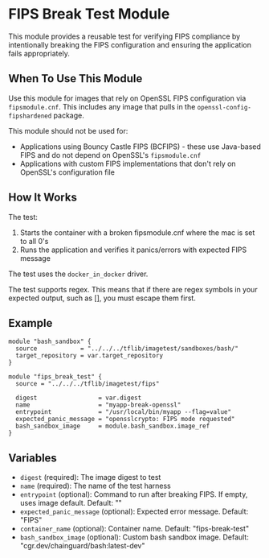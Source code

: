 # FIPS Break Test Module

This module provides a reusable test for verifying FIPS compliance by intentionally breaking the FIPS configuration and ensuring the application fails appropriately.

## When To Use This Module

Use this module for images that rely on OpenSSL FIPS configuration via `fipsmodule.cnf`. This includes any image that pulls in the `openssl-config-fipshardened` package.

This module should not be used for:
- Applications using Bouncy Castle FIPS (BCFIPS) - these use Java-based FIPS and do not depend on OpenSSL's `fipsmodule.cnf`
- Applications with custom FIPS implementations that don't rely on OpenSSL's configuration file

## How It Works

The test:
1. Starts the container with a broken fipsmodule.cnf where the mac is set to all 0's
2. Runs the application and verifies it panics/errors with expected FIPS message

The test uses the `docker_in_docker` driver.

The test supports regex. This means that if there are regex symbols in your expected output, such as [], you must escape them first.

## Example

```hcl
module "bash_sandbox" {
  source            = "../../../tflib/imagetest/sandboxes/bash/"
  target_repository = var.target_repository
}

module "fips_break_test" {
  source = "../../../tflib/imagetest/fips"

  digest                 = var.digest
  name                   = "myapp-break-openssl"
  entrypoint             = "/usr/local/bin/myapp --flag=value"
  expected_panic_message = "opensslcrypto: FIPS mode requested"
  bash_sandbox_image     = module.bash_sandbox.image_ref
}
```

## Variables

- `digest` (required): The image digest to test
- `name` (required): The name of the test harness
- `entrypoint` (optional): Command to run after breaking FIPS. If empty, uses image default. Default: ""
- `expected_panic_message` (optional): Expected error message. Default: "FIPS"
- `container_name` (optional): Container name. Default: "fips-break-test"
- `bash_sandbox_image` (optional): Custom bash sandbox image. Default: "cgr.dev/chainguard/bash:latest-dev"